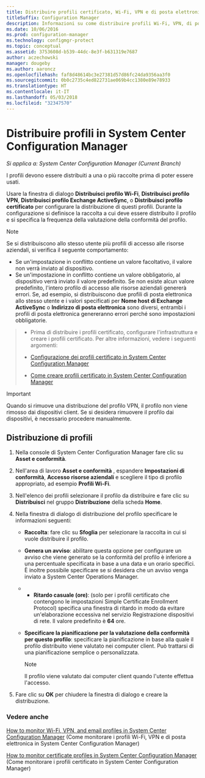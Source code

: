 ```yaml
---
title: Distribuire profili certificato, Wi-Fi, VPN e di posta elettronica
titleSuffix: Configuration Manager
description: Informazioni su come distribuire profili Wi-Fi, VPN, di posta elettronica e certificato in System Center Configuration Manager.
ms.date: 10/06/2016
ms.prod: configuration-manager
ms.technology: configmgr-protect
ms.topic: conceptual
ms.assetid: 3753608d-b539-44dc-8e3f-b631319e7687
author: aczechowski
manager: dougeby
ms.author: aaroncz
ms.openlocfilehash: faf8d48614bc3e27381d57d86fc24da9356aa3f0
ms.sourcegitcommit: 0b0c2735c4ed822731ae069b4cc1380e89e78933
ms.translationtype: HT
ms.contentlocale: it-IT
ms.lasthandoff: 05/03/2018
ms.locfileid: "32347570"
---
```

# <a name="deploy-profiles-in-system-center-configuration-manager"></a>Distribuire profili in System Center Configuration Manager

*Si applica a: System Center Configuration Manager (Current Branch)*

I profili devono essere distribuiti a una o più raccolte prima di poter essere usati.  

 Usare la finestra di dialogo **Distribuisci profilo Wi-Fi**, **Distribuisci profilo VPN**, **Distribuisci profilo Exchange ActiveSync**, o **Distribuisci profilo certificato** per configurare la distribuzione di questi profili. Durante la configurazione si definisce la raccolta a cui deve essere distribuito il profilo e si specifica la frequenza della valutazione della conformità del profilo.  

> [!NOTE]  
>  Se si distribuiscono allo stesso utente più profili di accesso alle risorse aziendali, si verifica il seguente comportamento:  
>   
>  -   Se un'impostazione in conflitto contiene un valore facoltativo, il valore non verrà inviato al dispositivo.  
> -   Se un'impostazione in conflitto contiene un valore obbligatorio, al dispositivo verrà inviato il valore predefinito. Se non esiste alcun valore predefinito, l'intero profilo di accesso alle risorse aziendali genererà errori. Se, ad esempio, si distribuiscono due profili di posta elettronica allo stesso utente e i valori specificati per **Nome host di Exchange ActiveSync** o **Indirizzo di posta elettronica** sono diversi, entrambi i profili di posta elettronica genereranno errori perché sono impostazioni obbligatorie.  

> -   Prima di distribuire i profili certificato, configurare l'infrastruttura e creare i profili certificato. Per altre informazioni, vedere i seguenti argomenti:  
>   
>  -   [Configurazione dei profili certificato in System Center Configuration Manager](certificate-infrastructure.md)  
> -   [Come creare profili certificato in System Center Configuration Manager](create-certificate-profiles.md)    

> [!IMPORTANT]  
>  Quando si rimuove una distribuzione del profilo VPN, il profilo non viene rimosso dai dispositivi client. Se si desidera rimuovere il profilo dai dispositivi, è necessario procedere manualmente.
>   

## <a name="deploying--profiles"></a>Distribuzione di profili  


1.  Nella console di System Center Configuration Manager fare clic su **Asset e conformità**.  

2.  Nell'area di lavoro **Asset e conformità** , espandere **Impostazioni di conformità**, **Accesso risorse aziendali** e scegliere il tipo di profilo appropriato, ad esempio **Profili Wi-Fi**.  

3.  Nell'elenco dei profili selezionare il profilo da distribuire e fare clic su **Distribuisci** nel gruppo **Distribuzione** della scheda **Home**.  

4.  Nella finestra di dialogo di distribuzione del profilo specificare le informazioni seguenti:  

    -   **Raccolta**: fare clic su **Sfoglia** per selezionare la raccolta in cui si vuole distribuire il profilo.  

    -   **Genera un avviso**: abilitare questa opzione per configurare un avviso che viene generato se la conformità del profilo è inferiore a una percentuale specificata in base a una data e un orario specifici. È inoltre possibile specificare se si desidera che un avviso venga inviato a System Center Operations Manager.  

    -   -   **Ritardo casuale (ore)**: (solo per i profili certificato che contengono le impostazioni Simple Certificate Enrollment Protocol) specifica una finestra di ritardo in modo da evitare un'elaborazione eccessiva nel servizio Registrazione dispositivi di rete. Il valore predefinito è **64** ore.  

    -   **Specificare la pianificazione per la valutazione della conformità per questo <type>profilo**: specificare la pianificazione in base alla quale il profilo distribuito viene valutato nei computer client. Può trattarsi di una pianificazione semplice o personalizzata.  

        > [!NOTE]  
        >  Il profilo viene valutato dai computer client quando l'utente effettua l'accesso.  

5.  Fare clic su **OK** per chiudere la finestra di dialogo e creare la distribuzione.

### <a name="see-also"></a>Vedere anche  

[How to monitor Wi-Fi, VPN, and email profiles in System Center Configuration Manager](monitor-wifi-email-vpn-profiles.md) (Come monitorare i profili Wi-Fi, VPN e di posta elettronica in System Center Configuration Manager)

[How to monitor certificate profiles in System Center Configuration Manager](monitor-certificate-profiles.md) (Come monitorare i profili certificato in System Center Configuration Manager)
